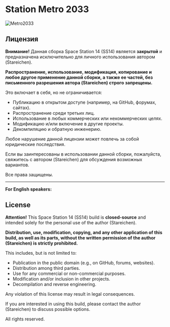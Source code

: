 # Station Metro 2033

![Metro2033](https://github.com/user-attachments/assets/2a1ef5d1-241b-4181-a218-57c272f176ab)


## Лицензия

**Внимание!** Данная сборка Space Station 14 (SS14) является **закрытой** и предназначена исключительно для личного использования автором (Stareichen).

**Распространение, использование, модификация, копирование и любое другое применение данной сборки, а также ее частей, без письменного разрешения автора (Stareichen) строго запрещены.**

Это включает в себя, но не ограничивается:

*   Публикацию в открытом доступе (например, на GitHub, форумах, сайтах).
*   Распространение среди третьих лиц.
*   Использование в любых коммерческих или некоммерческих целях.
*   Модификацию и/или включение в другие проекты.
*   Декомпиляцию и обратную инженерию.

Любое нарушение данной лицензии может повлечь за собой юридические последствия.

Если вы заинтересованы в использовании данной сборки, пожалуйста, свяжитесь с автором (Stareichen) для обсуждения возможных вариантов.

Все права защищены.

---

**For English speakers:**

## License

**Attention!** This Space Station 14 (SS14) build is **closed-source** and intended solely for the personal use of the author (Stareichen).

**Distribution, use, modification, copying, and any other application of this build, as well as its parts, without the written permission of the author (Stareichen) is strictly prohibited.**

This includes, but is not limited to:

*   Publication in the public domain (e.g., on GitHub, forums, websites).
*   Distribution among third parties.
*   Use for any commercial or non-commercial purposes.
*   Modification and/or inclusion in other projects.
*   Decompilation and reverse engineering.

Any violation of this license may result in legal consequences.

If you are interested in using this build, please contact the author (Stareichen) to discuss possible options.

All rights reserved.
